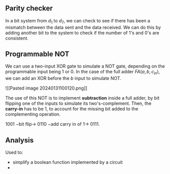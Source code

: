 ## Parity checker
In a bit system from $d_{1}$ to $d_7$, we can check to see if there has been a mismatch between the data sent and the data received. We can do this by adding another bit to the system to check if the number of 1's and 0's are consistent. 

## Programmable NOT
We can use a two-input XOR gate to simulate a NOT gate, depending on the programmable input being 1 or 0. In the case of the full adder $FA(a, b, c_{in})$, we can add an XOR before the $b$ input to simulate NOT. 

![[Pasted image 20240131100120.png]]

The use of this NOT is to implement **subtraction** inside a full adder, by bit flipping one of the inputs to simulate its two's-complement. Then, the **carry-in** has to be 1, to account for the missing bit added to the complementing operation.

1001 $-$bit flip$\rightarrow$ 0110 $-$add carry in of 1$\rightarrow$ 0111. 

## Analysis
Used to: 
- simplify a boolean function implemented by a circuit
- 